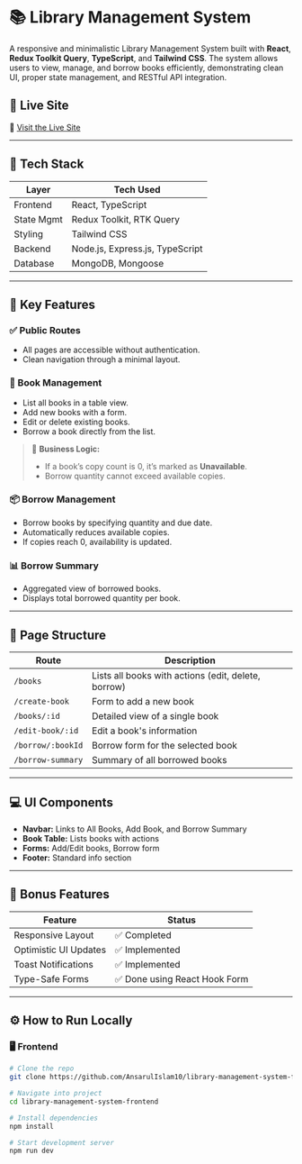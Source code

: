# 📚 Library Management System

A responsive and minimalistic Library Management System built with **React**, **Redux Toolkit Query**, **TypeScript**, and **Tailwind CSS**. The system allows users to view, manage, and borrow books efficiently, demonstrating clean UI, proper state management, and RESTful API integration.

## 🚀 Live Site

🔗 [Visit the Live Site](https://library-management-system-frontend-eight.vercel.app/)

---

## 🧰 Tech Stack

| Layer      | Tech Used                       |
| ---------- | ------------------------------- |
| Frontend   | React, TypeScript               |
| State Mgmt | Redux Toolkit, RTK Query        |
| Styling    | Tailwind CSS                    |
| Backend    | Node.js, Express.js, TypeScript |
| Database   | MongoDB, Mongoose               |

---

## 🔑 Key Features

### ✅ Public Routes

* All pages are accessible without authentication.
* Clean navigation through a minimal layout.

### 📖 Book Management

* List all books in a table view.
* Add new books with a form.
* Edit or delete existing books.
* Borrow a book directly from the list.

> 📌 **Business Logic:**
>
> * If a book’s copy count is 0, it’s marked as **Unavailable**.
> * Borrow quantity cannot exceed available copies.

### 📦 Borrow Management

* Borrow books by specifying quantity and due date.
* Automatically reduces available copies.
* If copies reach 0, availability is updated.

### 📊 Borrow Summary

* Aggregated view of borrowed books.
* Displays total borrowed quantity per book.

---

## 📄 Page Structure

| Route             | Description                                         |
| ----------------- | --------------------------------------------------- |
| `/books`          | Lists all books with actions (edit, delete, borrow) |
| `/create-book`    | Form to add a new book                              |
| `/books/:id`      | Detailed view of a single book                      |
| `/edit-book/:id`  | Edit a book's information                           |
| `/borrow/:bookId` | Borrow form for the selected book                   |
| `/borrow-summary` | Summary of all borrowed books                       |

---

## 💻 UI Components

* **Navbar:** Links to All Books, Add Book, and Borrow Summary
* **Book Table:** Lists books with actions
* **Forms:** Add/Edit books, Borrow form
* **Footer:** Standard info section

---

## 🌟 Bonus Features

| Feature               | Status                             |
| --------------------- | ---------------------------------- |
| Responsive Layout     | ✅ Completed                        |
| Optimistic UI Updates | ✅ Implemented                      |
| Toast Notifications   | ✅ Implemented                      |
| Type-Safe Forms       | ✅ Done using React Hook Form |

---

## ⚙️ How to Run Locally

### 🖥️ Frontend

```bash
# Clone the repo
git clone https://github.com/AnsarulIslam10/library-management-system-frontend.git

# Navigate into project
cd library-management-system-frontend

# Install dependencies
npm install

# Start development server
npm run dev
```
